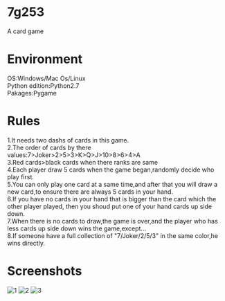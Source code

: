 # 7g253
A card game
# Environment
OS:Windows/Mac Os/Linux<br>
Python edition:Python2.7<br>
Pakages:Pygame
# Rules
1.It needs two dashs of cards in this game.<br>
2.The order of cards by there values:7>Joker>2>5>3>K>Q>J>10>8>6>4>A<br>
3.Red cards>black cards when there ranks are same<br>
4.Each player draw 5 cards when the game began,randomly decide who play first.<br>
5.You can only play one card at a same time,and after that you will draw a new card,to ensure there are always 5 cards in your hand.<br>
6.If you have no cards in your hand that is bigger than the card which the other player played, then you shoud put one of your hand cards up side down.<br>
7.When there is no cards to draw,the game is over,and the player who has less cards up side down wins the game,except...<br>
8.If someone have a full collection of "7/Joker/2/5/3" in the same color,he wins directly.
# Screenshots
![1](http://img.blog.csdn.net/20140412152503765)
![2](http://img.blog.csdn.net/20140412143531468)
![3](http://img.blog.csdn.net/20140412143524296)
